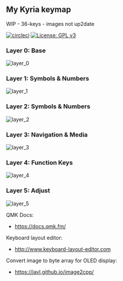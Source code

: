 ## My Kyria keymap


WIP - 36-keys - images not up2date


[![circleci](https://img.shields.io/circleci/build/gh/lassieee/kyria_qmk/circleci?style=flat)](https://circleci.com/gh/lassieee/kyria_qmk/tree/circleci)
[![License: GPL v3](https://img.shields.io/badge/License-GPLv3-blue.svg)](https://www.gnu.org/licenses/gpl-3.0)


### Layer 0: Base

![layer_0](https://i.imgur.com/3yLvviY.png)


### Layer 1: Symbols & Numbers

![layer_1](https://i.imgur.com/KUBjUkj.png)


### Layer 2: Symbols & Numbers

![layer_2](https://i.imgur.com/KUBjUkj.png)


### Layer 3: Navigation & Media

![layer_3](https://i.imgur.com/jpbgRmI.png)


### Layer 4: Function Keys

![layer_4](https://i.imgur.com/8TXUfgY.png)


### Layer 5: Adjust

![layer_5](https://i.imgur.com/8TXUfgY.png)


QMK Docs:
* https://docs.qmk.fm/

Keyboard layout editor:
* http://www.keyboard-layout-editor.com

Convert image to byte array for OLED display:
* https://javl.github.io/image2cpp/

